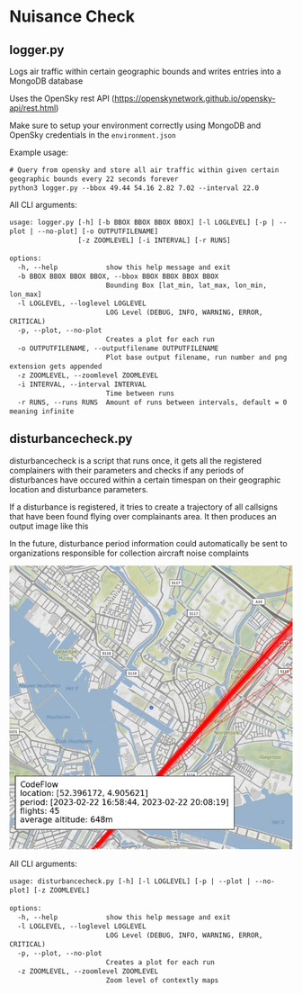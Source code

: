 # Nuisance Check

## logger.py
Logs air traffic within certain geographic bounds and writes entries into a MongoDB database

Uses the OpenSky rest API (https://openskynetwork.github.io/opensky-api/rest.html)

Make sure to setup your environment correctly using MongoDB and OpenSky credentials in the ```environment.json``` 

Example usage:

```
# Query from opensky and store all air traffic within given certain geographic bounds every 22 seconds forever
python3 logger.py --bbox 49.44 54.16 2.82 7.02 --interval 22.0
```

All CLI arguments:

```
usage: logger.py [-h] [-b BBOX BBOX BBOX BBOX] [-l LOGLEVEL] [-p | --plot | --no-plot] [-o OUTPUTFILENAME]
                 [-z ZOOMLEVEL] [-i INTERVAL] [-r RUNS]

options:
  -h, --help            show this help message and exit
  -b BBOX BBOX BBOX BBOX, --bbox BBOX BBOX BBOX BBOX
                        Bounding Box [lat_min, lat_max, lon_min, lon_max]
  -l LOGLEVEL, --loglevel LOGLEVEL
                        LOG Level (DEBUG, INFO, WARNING, ERROR, CRITICAL)
  -p, --plot, --no-plot
                        Creates a plot for each run
  -o OUTPUTFILENAME, --outputfilename OUTPUTFILENAME
                        Plot base output filename, run number and png extension gets appended
  -z ZOOMLEVEL, --zoomlevel ZOOMLEVEL
  -i INTERVAL, --interval INTERVAL
                        Time between runs
  -r RUNS, --runs RUNS  Amount of runs between intervals, default = 0 meaning infinite
```

## disturbancecheck.py

disturbancecheck is a script that runs once, it gets all the registered complainers with their parameters and checks if any periods of disturbances have  occured within a certain timespan on their geographic location and disturbance parameters.

If a disturbance is registered, it tries to create a trajectory of all callsigns that have been found flying over complainants area. It then produces an output image like this

In the future, disturbance period information could automatically be sent to organizations responsible for collection aircraft noise complaints

![This is an image](disturbance_example.jpg)

All CLI arguments:

```
usage: disturbancecheck.py [-h] [-l LOGLEVEL] [-p | --plot | --no-plot] [-z ZOOMLEVEL]

options:
  -h, --help            show this help message and exit
  -l LOGLEVEL, --loglevel LOGLEVEL
                        LOG Level (DEBUG, INFO, WARNING, ERROR, CRITICAL)
  -p, --plot, --no-plot
                        Creates a plot for each run
  -z ZOOMLEVEL, --zoomlevel ZOOMLEVEL
                        Zoom level of contextly maps
```

